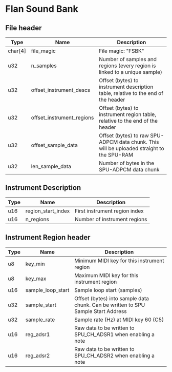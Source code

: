 # Flan Sound Bank
## File header
| Type    | Name                      | Description                                                                               |
| ------- | ------------------------- | ----------------------------------------------------------------------------------------- |
| char[4] | file_magic                | File magic: "FSBK"                                                                        |
| u32     | n_samples                 | Number of samples and regions (every region is linked to a unique sample)                                                                         |
| u32     | offset_instrument_descs   | Offset (bytes) to instrument description table, relative to the end of the header         |
| u32     | offset_instrument_regions | Offset (bytes) to instrument region table, relative to the end of the header              |
| u32     | offset_sample_data        | Offset (bytes) to raw SPU-ADPCM data chunk. This will be uploaded straight to the SPU-RAM |
| u32     | len_sample_data           | Number of bytes in the SPU-ADPCM data chunk |

## Instrument Description
| Type | Name               | Description                   |
| ---- | ------------------ | ----------------------------- |
| u16  | region_start_index | First instrument region index |
| u16  | n_regions          | Number of instrument regions  |

## Instrument Region header
| Type | Name              | Description                                                                       |
| ---- | ----------------- | --------------------------------------------------------------------------------- |
| u8   | key_min           | Minimum MIDI key for this instrument region                                       |
| u8   | key_max           | Maximum MIDI key for this instrument region                                       |
| u16  | sample_loop_start | Sample loop start (samples)                                                       |
| u32  | sample_start      | Offset (bytes) into sample data chunk. Can be written to SPU Sample Start Address |
| u32  | sample_rate       | Sample rate (Hz) at MIDI key 60 (C5)                                              |
| u16  | reg_adsr1         | Raw data to be written to SPU_CH_ADSR1 when enabling a note                       |
| u16  | reg_adsr2         | Raw data to be written to SPU_CH_ADSR2 when enabling a note                       |